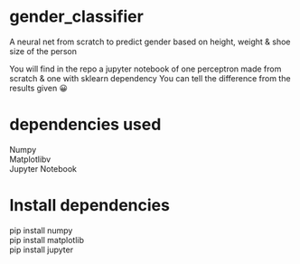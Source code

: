 # gender_classifier
A neural net from scratch to predict gender based on height, weight &amp; shoe size of the person

You will find in the repo a jupyter notebook of one perceptron made from scratch & one with sklearn dependency
You can tell the difference from the results given 😀

# dependencies used 
Numpy<br>
Matplotlibv<br>
Jupyter Notebook<br>

# Install dependencies
pip install numpy<br>
pip install matplotlib<br>
pip install jupyter<br>
